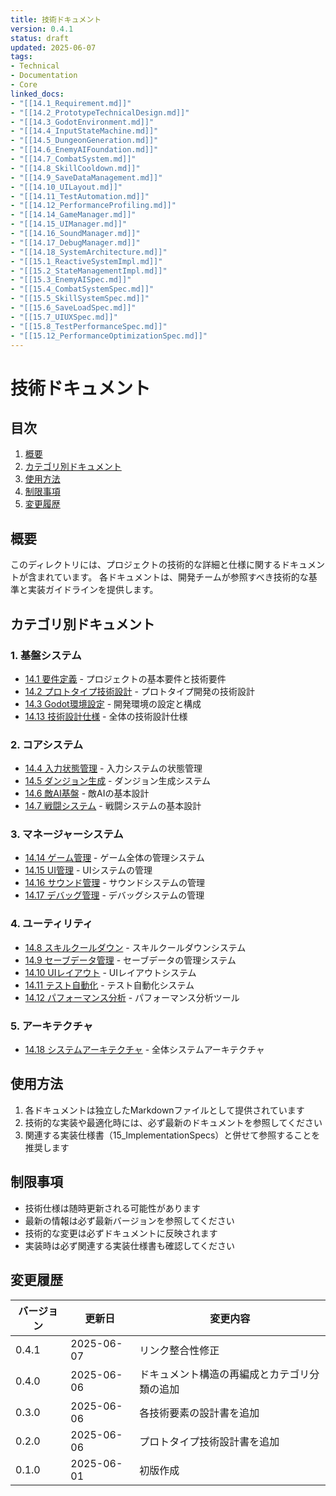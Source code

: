 ```yaml
---
title: 技術ドキュメント
version: 0.4.1
status: draft
updated: 2025-06-07
tags:
- Technical
- Documentation
- Core
linked_docs:
- "[[14.1_Requirement.md]]"
- "[[14.2_PrototypeTechnicalDesign.md]]"
- "[[14.3_GodotEnvironment.md]]"
- "[[14.4_InputStateMachine.md]]"
- "[[14.5_DungeonGeneration.md]]"
- "[[14.6_EnemyAIFoundation.md]]"
- "[[14.7_CombatSystem.md]]"
- "[[14.8_SkillCooldown.md]]"
- "[[14.9_SaveDataManagement.md]]"
- "[[14.10_UILayout.md]]"
- "[[14.11_TestAutomation.md]]"
- "[[14.12_PerformanceProfiling.md]]"
- "[[14.14_GameManager.md]]"
- "[[14.15_UIManager.md]]"
- "[[14.16_SoundManager.md]]"
- "[[14.17_DebugManager.md]]"
- "[[14.18_SystemArchitecture.md]]"
- "[[15.1_ReactiveSystemImpl.md]]"
- "[[15.2_StateManagementImpl.md]]"
- "[[15.3_EnemyAISpec.md]]"
- "[[15.4_CombatSystemSpec.md]]"
- "[[15.5_SkillSystemSpec.md]]"
- "[[15.6_SaveLoadSpec.md]]"
- "[[15.7_UIUXSpec.md]]"
- "[[15.8_TestPerformanceSpec.md]]"
- "[[15.12_PerformanceOptimizationSpec.md]]"
---
```


# 技術ドキュメント

## 目次

1. [概要](#概要)
2. [カテゴリ別ドキュメント](#カテゴリ別ドキュメント)
3. [使用方法](#使用方法)
4. [制限事項](#制限事項)
5. [変更履歴](#変更履歴)

## 概要

このディレクトリには、プロジェクトの技術的な詳細と仕様に関するドキュメントが含まれています。
各ドキュメントは、開発チームが参照すべき技術的な基準と実装ガイドラインを提供します。

## カテゴリ別ドキュメント

### 1. 基盤システム
- [14.1 要件定義](14.1_Requirement.md) - プロジェクトの基本要件と技術要件
- [14.2 プロトタイプ技術設計](14.2_PrototypeTechnicalDesign.md) - プロトタイプ開発の技術設計
- [14.3 Godot環境設定](14.3_GodotEnvironment.md) - 開発環境の設定と構成
- [14.13 技術設計仕様](14.13_TechnicalDesignSpec.md) - 全体の技術設計仕様

### 2. コアシステム
- [14.4 入力状態管理](14.4_InputStateMachine.md) - 入力システムの状態管理
- [14.5 ダンジョン生成](14.5_DungeonGeneration.md) - ダンジョン生成システム
- [14.6 敵AI基盤](14.6_EnemyAIFoundation.md) - 敵AIの基本設計
- [14.7 戦闘システム](14.7_CombatSystem.md) - 戦闘システムの基本設計

### 3. マネージャーシステム
- [14.14 ゲーム管理](14.14_GameManager.md) - ゲーム全体の管理システム
- [14.15 UI管理](14.15_UIManager.md) - UIシステムの管理
- [14.16 サウンド管理](14.16_SoundManager.md) - サウンドシステムの管理
- [14.17 デバッグ管理](14.17_DebugManager.md) - デバッグシステムの管理

### 4. ユーティリティ
- [14.8 スキルクールダウン](14.8_SkillCooldown.md) - スキルクールダウンシステム
- [14.9 セーブデータ管理](14.9_SaveDataManagement.md) - セーブデータの管理システム
- [14.10 UIレイアウト](14.10_UILayout.md) - UIレイアウトシステム
- [14.11 テスト自動化](14.11_TestAutomation.md) - テスト自動化システム
- [14.12 パフォーマンス分析](14.12_PerformanceProfiling.md) - パフォーマンス分析ツール

### 5. アーキテクチャ
- [14.18 システムアーキテクチャ](14.18_SystemArchitecture.md) - 全体システムアーキテクチャ

## 使用方法

1. 各ドキュメントは独立したMarkdownファイルとして提供されています
2. 技術的な実装や最適化時には、必ず最新のドキュメントを参照してください
3. 関連する実装仕様書（15_ImplementationSpecs）と併せて参照することを推奨します

## 制限事項

- 技術仕様は随時更新される可能性があります
- 最新の情報は必ず最新バージョンを参照してください
- 技術的な変更は必ずドキュメントに反映されます
- 実装時は必ず関連する実装仕様書も確認してください

## 変更履歴

| バージョン | 更新日     | 変更内容 |
| ---------- | ---------- | -------- |
| 0.4.1 | 2025-06-07 | リンク整合性修正         |
| 0.4.0      | 2025-06-06 | ドキュメント構造の再編成とカテゴリ分類の追加 |
| 0.3.0      | 2025-06-06 | 各技術要素の設計書を追加 |
| 0.2.0      | 2025-06-06 | プロトタイプ技術設計書を追加 |
| 0.1.0      | 2025-06-01 | 初版作成 |
